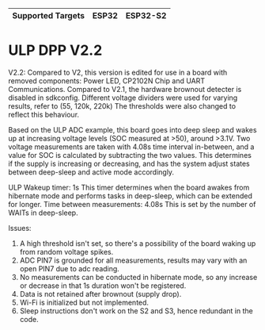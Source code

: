 | Supported Targets | ESP32 | ESP32-S2 |
| ----------------- | ----- | -------- |

# ULP DPP V2.2
V2.2: Compared to V2, this version is edited for use in a board with removed components: Power LED, CP2102N Chip and UART Communications.
Compared to V2.1, the hardware brownout detecter is disabled in sdkconfig.
Different voltage dividers were used for varying results, refer to (55, 120k, 220k)
The thresholds were also changed to reflect this behaviour.

Based on the ULP ADC example, this board goes into deep sleep and wakes up at increasing voltage levels (SOC measured at >50), around >3.1V. Two voltage measurements are taken with 4.08s time interval in-between, and a value for SOC is calculated by subtracting the two values. This determines if the supply is increasing or decreasing, and has the system adjust states between deep-sleep and active mode accordingly.

ULP Wakeup timer: 1s 
This timer determines when the board awakes from hibernate mode and performs tasks in deep-sleep, which can be extended for longer.
Time between measurements: 4.08s
This is set by the number of WAITs in deep-sleep.

Issues:
1. A high threshold isn't set, so there's a possibility of the board waking up from random voltage spikes.
2. ADC PIN7 is grounded for all measurements, results may vary with an open PIN7 due to adc reading.
3. No measurements can be conducted in hibernate mode, so any increase or decrease in that 1s duration won't be registered.
4. Data is not retained after brownout (supply drop).
5. Wi-Fi is initialized but not implemented.
6. Sleep instructions don't work on the S2 and S3, hence redundant in the code.

